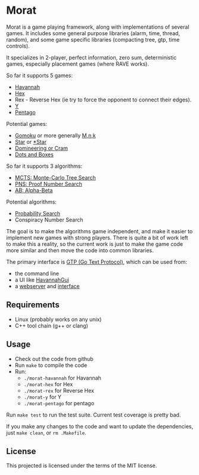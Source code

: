 # Morat

Morat is a game playing framework, along with implementations of several games. It includes some general purpose libraries (alarm, time, thread, random), and some game specific libraries (compacting tree, gtp, time controls).

It specializes in 2-player, perfect information, zero sum, deterministic games, especially placement games (where RAVE works).

So far it supports 5 games:
* [Havannah](https://en.wikipedia.org/wiki/Havannah)
* [Hex](https://en.wikipedia.org/wiki/Hex_%28board_game%29)
* Rex - Reverse Hex (ie try to force the opponent to connect their edges).
* [Y](https://en.wikipedia.org/wiki/Y_%28game%29)
* [Pentago](https://en.wikipedia.org/wiki/Pentago)

Potential games:
* [Gomoku](https://en.wikipedia.org/wiki/Gomoku) or more generally [M,n,k](https://en.wikipedia.org/wiki/M,n,k-game)
* [Star](https://en.wikipedia.org/wiki/Star_%28board_game%29) or [*Star](https://en.wikipedia.org/wiki/*Star)
* [Domineering or Cram](https://en.wikipedia.org/wiki/Domineering)
* [Dots and Boxes](https://en.wikipedia.org/wiki/Dots_and_Boxes)

So far it supports 3 algorithms:
* [MCTS: Monte-Carlo Tree Search](https://en.wikipedia.org/wiki/Monte-Carlo_tree_search)
* [PNS: Proof Number Search](https://en.wikipedia.org/wiki/Proof-number_search)
* [AB: Alpha-Beta](https://en.wikipedia.org/wiki/Alpha%E2%80%93beta_pruning)

Potential algorithms:
* [Probability Search](http://www.lamsade.dauphine.fr/~cazenave/papers/probabilitySearch.pdf)
* Conspiracy Number Search

The goal is to make the algorithms game independent, and make it easier to implement new games with strong players. There is quite a bit of work left to make this a reality, so the current work is just to make the game code more similar and then move the code into common libraries.

The primary interface is [GTP (Go Text Protocol)](https://en.wikipedia.org/wiki/Go_Text_Protocol), which can be used from:
* the command line
* a UI like [HavannahGui](http://mgame99.mg.funpic.de/downloads.php)
* a [webserver](https://github.com/tewalds/pentagod/blob/master/web.py) and [interface](https://github.com/tewalds/pentagod/tree/master/pentagoo)


## Requirements

* Linux (probably works on any unix)
* C++ tool chain (g++ or clang)

## Usage

* Check out the code from github
* Run ```make``` to compile the code
* Run:
  * ```./morat-havannah``` for Havannah
  * ```./morat-hex``` for Hex
  * ```./morat-rex``` for Reverse Hex
  * ```./morat-y``` for Y
  * ```./morat-pentago``` for pentago

Run ```make test``` to run the test suite. Current test coverage is pretty bad.

If you make any changes to the code and want to update the dependencies, just ```make clean```, or ```rm .Makefile```.

## License

This projected is licensed under the terms of the MIT license.
